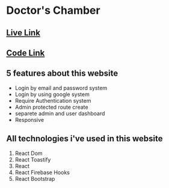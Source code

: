 # Doctor's Chamber

## [Live Link](https://mobile-manufacturer.web.app/)

## [Code Link](https://github.com/programming-hero-web-course-4/independent-service-provider-arfat-beep)

## 5 features about this website

- Login by email and password system
- Login by using google system
- Require Authentication system
- Admin protected route create
- separete admin and user dashboard
- Responsive

## All technologies i've used in this website

1. React Dom
2. React Toastify
3. React
4. React Firebase Hooks
5. React Bootstrap
